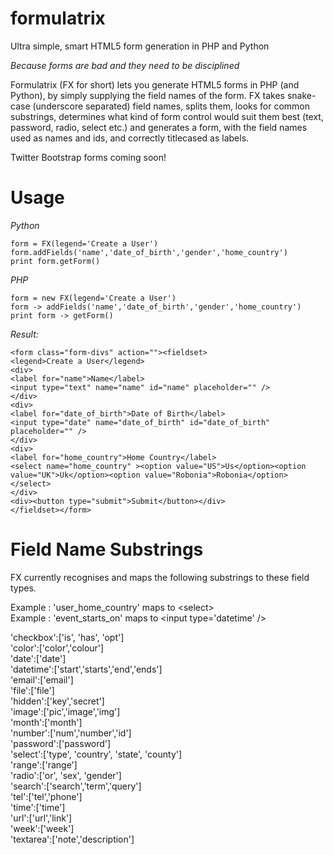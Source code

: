 formulatrix
===========

Ultra simple, smart HTML5 form generation in PHP and Python

*Because forms are bad and they need to be disciplined*

Formulatrix (FX for short) lets you generate HTML5 forms in PHP (and Python), by simply supplying the field names of the form. FX takes snake-case (underscore separated) field names, splits them, looks for common substrings, determines what kind of form control would suit them best (text, password, radio, select etc.) and generates a form, with the field names used as names and ids, and correctly titlecased as labels.

Twitter Bootstrap forms coming soon!

Usage
=====

*Python*

    form = FX(legend='Create a User')
    form.addFields('name','date_of_birth','gender','home_country')
    print form.getForm()
    
*PHP*

    form = new FX(legend='Create a User')
    form -> addFields('name','date_of_birth','gender','home_country')
    print form -> getForm()
    
*Result:*

    <form class="form-divs" action=""><fieldset>
    <legend>Create a User</legend>
    <div>
    <label for="name">Name</label>
    <input type="text" name="name" id="name" placeholder="" />
    </div>
    <div>
    <label for="date_of_birth">Date of Birth</label>
    <input type="date" name="date_of_birth" id="date_of_birth" placeholder="" />
    </div>
    <div>
    <label for="home_country">Home Country</label>
    <select name="home_country" ><option value="US">Us</option><option value="UK">Uk</option><option value="Robonia">Robonia</option></select>
    </div>
    <div><button type="submit">Submit</button></div>
    </fieldset></form>



Field Name Substrings
=====================

FX currently recognises and maps the following substrings to these field types.

Example : 'user\_home\_country' maps to \<select\>  
Example : 'event\_starts\_on' maps to \<input type='datetime' /\>

'checkbox':['is', 'has', 'opt']  
'color':['color','colour']  
'date':['date']  
'datetime':['start','starts','end','ends']  
'email':['email']  
'file':['file']  
'hidden':['key','secret']  
'image':['pic','image','img']  
'month':['month']  
'number':['num','number','id']  
'password':['password']  
'select':['type', 'country', 'state', 'county']  
'range':['range']  
'radio':['or', 'sex', 'gender']  
'search':['search','term','query']  
'tel':['tel','phone']  
'time':['time']  
'url':['url','link']  
'week':['week']  
'textarea':['note','description']



